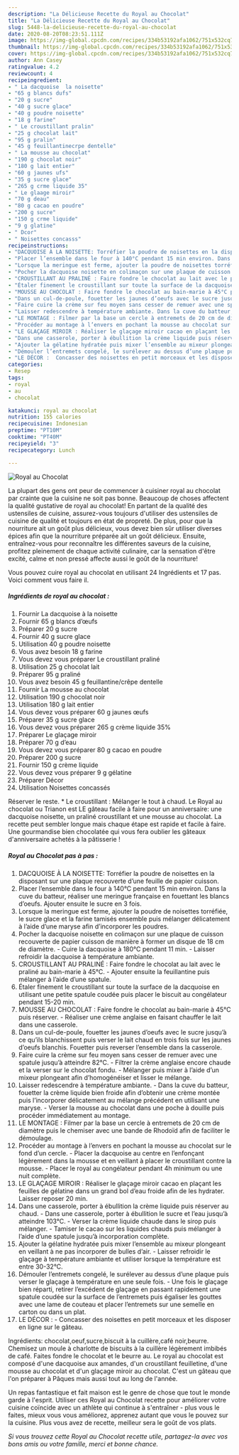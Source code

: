 ```yaml
---
description: "La Délicieuse Recette du Royal au Chocolat"
title: "La Délicieuse Recette du Royal au Chocolat"
slug: 5448-la-delicieuse-recette-du-royal-au-chocolat
date: 2020-08-20T08:23:51.111Z
image: https://img-global.cpcdn.com/recipes/334b53192afa1062/751x532cq70/royal-au-chocolat-photo-principale-de-la-recette.jpg
thumbnail: https://img-global.cpcdn.com/recipes/334b53192afa1062/751x532cq70/royal-au-chocolat-photo-principale-de-la-recette.jpg
cover: https://img-global.cpcdn.com/recipes/334b53192afa1062/751x532cq70/royal-au-chocolat-photo-principale-de-la-recette.jpg
author: Ann Casey
ratingvalue: 4.2
reviewcount: 4
recipeingredient:
- " La dacquoise  la noisette"
- "65 g blancs dufs"
- "20 g sucre"
- "40 g sucre glace"
- "40 g poudre noisette"
- "18 g farine"
- " Le croustillant pralin"
- "25 g chocolat lait"
- "95 g pralin"
- "45 g feuillantinecrpe dentelle"
- " La mousse au chocolat"
- "190 g chocolat noir"
- "180 g lait entier"
- "60 g jaunes ufs"
- "35 g sucre glace"
- "265 g crme liquide 35"
- " Le glaage miroir"
- "70 g deau"
- "80 g cacao en poudre"
- "200 g sucre"
- "150 g crme liquide"
- "9 g glatine"
- " Dcor"
- " Noisettes concasss"
recipeinstructions:
- "DACQUOISE À LA NOISETTE: Torréfier la poudre de noisettes en la disposant sur une plaque recouverte d’une feuille de papier cuisson."
- "Placer l’ensemble dans le four à 140°C pendant 15 min environ. Dans la cuve du batteur, réaliser une meringue française en fouettant les blancs d’oeufs. Ajouter ensuite le sucre en 3 fois."
- "Lorsque la meringue est ferme, ajouter la poudre de noisettes torréfiée, le sucre glace et la farine tamisés ensemble puis mélanger délicatement à l’aide d’une maryse afin d’incorporer les poudres."
- "Pocher la dacquoise noisette en colimaçon sur une plaque de cuisson recouverte de papier cuisson de manière à former un disque de 18 cm de diamètre. Cuire la dacquoise à 180°C pendant 11 min. Laisser refroidir la dacquoise à température ambiante."
- "CROUSTILLANT AU PRALINÉ : Faire fondre le chocolat au lait avec le praliné au bain-marie à 45°C. Ajouter ensuite la feuillantine puis mélanger à l’aide d’une spatule."
- "Étaler finement le croustillant sur toute la surface de la dacquoise en utilisant une petite spatule coudée puis placer le biscuit au congélateur pendant 15-20 min."
- "MOUSSE AU CHOCOLAT : Faire fondre le chocolat au bain-marie à 45°C puis réserver. Réaliser une crème anglaise en faisant chauffer le lait dans une casserole."
- "Dans un cul-de-poule, fouetter les jaunes d’oeufs avec le sucre jusqu’à ce qu’ils blanchissent puis verser le lait chaud en trois fois sur les jaunes d’oeufs blanchis. Fouetter puis reverser l’ensemble dans la casserole."
- "Faire cuire la crème sur feu moyen sans cesser de remuer avec une spatule jusqu’à atteindre 82°C. Filtrer la crème anglaise encore chaude et la verser sur le chocolat fondu. Mélanger puis mixer à l’aide d’un mixeur plongeant afin d’homogénéiser et lisser le mélange."
- "Laisser redescendre à température ambiante. Dans la cuve du batteur, fouetter la crème liquide bien froide afin d’obtenir une crème montée puis l’incorporer délicatement au mélange précédent en utilisant une maryse. Verser la mousse au chocolat dans une poche à douille puis procéder immédiatement au montage."
- "LE MONTAGE : Filmer par la base un cercle à entremets de 20 cm de diamètre puis le chemiser avec une bande de Rhodoïd afin de faciliter le démoulage."
- "Procéder au montage à l’envers en pochant la mousse au chocolat sur le fond d’un cercle. Placer la dacquoise au centre en l’enfonçant légèrement dans la mousse et en veillant à placer le croustillant contre la mousse. Placer le royal au congélateur pendant 4h minimum ou une nuit complète."
- "LE GLAÇAGE MIROIR : Réaliser le glaçage miroir cacao en plaçant les feuilles de gélatine dans un grand bol d’eau froide afin de les hydrater. Laisser reposer 20 min."
- "Dans une casserole, porter à ébullition la crème liquide puis réserver au chaud. Dans une casserole, porter à ébullition le sucre et l’eau jusqu’à atteindre 103°C. Verser la crème liquide chaude dans le sirop puis mélanger. Tamiser le cacao sur les liquides chauds puis mélanger à l’aide d’une spatule jusqu’à incorporation complète."
- "Ajouter la gélatine hydratée puis mixer l’ensemble au mixeur plongeant en veillant à ne pas incorporer de bulles d’air. Laisser refroidir le glaçage à température ambiante et utiliser lorsque la température est entre 30-32°C."
- "Démouler l’entremets congelé, le surélever au dessus d’une plaque puis verser le glaçage à température en une seule fois. Une fois le glaçage bien réparti, retirer l’excédent de glaçage en passant rapidement une spatule coudée sur la surface de l’entremets puis égaliser les gouttes avec une lame de couteau et placer l’entremets sur une semelle en carton ou dans un plat."
- "LE DÉCOR :  Concasser des noisettes en petit morceaux et les disposer en ligne sur le gâteau."
categories:
- Resep
tags:
- royal
- au
- chocolat

katakunci: royal au chocolat 
nutrition: 155 calories
recipecuisine: Indonesian
preptime: "PT10M"
cooktime: "PT40M"
recipeyield: "3"
recipecategory: Lunch

---
```



![Royal au Chocolat](https://img-global.cpcdn.com/recipes/334b53192afa1062/751x532cq70/royal-au-chocolat-photo-principale-de-la-recette.jpg)

La plupart des gens ont peur de commencer à cuisiner royal au chocolat par crainte que la cuisine ne soit pas bonne. Beaucoup de choses affectent la qualité gustative de royal au chocolat! En partant de la qualité des ustensiles de cuisine, assurez-vous toujours d'utiliser des ustensiles de cuisine de qualité et toujours en état de propreté. De plus, pour que la nourriture ait un goût plus délicieux, vous devez bien sûr utiliser diverses épices afin que la nourriture préparée ait un goût délicieux. Ensuite, entraînez-vous pour reconnaître les différentes saveurs de la cuisine, profitez pleinement de chaque activité culinaire, car la sensation d'être excité, calme et non pressé affecte aussi le goût de la nourriture!

<!--inarticleads1-->

Vous pouvez cuire royal au chocolat en utilisant 24 Ingrédients et 17 pas. Voici comment vous faire il.

##### Ingrédients de royal au chocolat :

1. Fournir  La dacquoise à la noisette
1. Fournir 65 g blancs d’œufs
1. Préparer 20 g sucre
1. Fournir 40 g sucre glace
1. Utilisation 40 g poudre noisette
1. Vous avez besoin 18 g farine
1. Vous devez vous préparer  Le croustillant praliné
1. Utilisation 25 g chocolat lait
1. Préparer 95 g praliné
1. Vous avez besoin 45 g feuillantine/crêpe dentelle
1. Fournir  La mousse au chocolat
1. Utilisation 190 g chocolat noir
1. Utilisation 180 g lait entier
1. Vous devez vous préparer 60 g jaunes œufs
1. Préparer 35 g sucre glace
1. Vous devez vous préparer 265 g crème liquide 35%
1. Préparer  Le glaçage miroir
1. Préparer 70 g d’eau
1. Vous devez vous préparer 80 g cacao en poudre
1. Préparer 200 g sucre
1. Fournir 150 g crème liquide
1. Vous devez vous préparer 9 g gélatine
1. Préparer  Décor
1. Utilisation  Noisettes concassés


Réserver le reste. * Le croustillant : Mélanger le tout à chaud. Le Royal au chocolat ou Trianon est LE gâteau facile à faire pour un anniversaire: une dacquoise noisette, un praliné croustillant et une mousse au chocolat. La recette peut sembler longue mais chaque étape est rapide et facile à faire. Une gourmandise bien chocolatée qui vous fera oublier les gâteaux d&#39;anniversaire achetés à la pâtisserie ! 

<!--inarticleads2-->

##### Royal au Chocolat pas à pas :

1. DACQUOISE À LA NOISETTE: Torréfier la poudre de noisettes en la disposant sur une plaque recouverte d’une feuille de papier cuisson.
1. Placer l’ensemble dans le four à 140°C pendant 15 min environ. Dans la cuve du batteur, réaliser une meringue française en fouettant les blancs d’oeufs. Ajouter ensuite le sucre en 3 fois.
1. Lorsque la meringue est ferme, ajouter la poudre de noisettes torréfiée, le sucre glace et la farine tamisés ensemble puis mélanger délicatement à l’aide d’une maryse afin d’incorporer les poudres.
1. Pocher la dacquoise noisette en colimaçon sur une plaque de cuisson recouverte de papier cuisson de manière à former un disque de 18 cm de diamètre. - Cuire la dacquoise à 180°C pendant 11 min. - Laisser refroidir la dacquoise à température ambiante.
1. CROUSTILLANT AU PRALINÉ : Faire fondre le chocolat au lait avec le praliné au bain-marie à 45°C. - Ajouter ensuite la feuillantine puis mélanger à l’aide d’une spatule.
1. Étaler finement le croustillant sur toute la surface de la dacquoise en utilisant une petite spatule coudée puis placer le biscuit au congélateur pendant 15-20 min.
1. MOUSSE AU CHOCOLAT : Faire fondre le chocolat au bain-marie à 45°C puis réserver. - Réaliser une crème anglaise en faisant chauffer le lait dans une casserole.
1. Dans un cul-de-poule, fouetter les jaunes d’oeufs avec le sucre jusqu’à ce qu’ils blanchissent puis verser le lait chaud en trois fois sur les jaunes d’oeufs blanchis. Fouetter puis reverser l’ensemble dans la casserole.
1. Faire cuire la crème sur feu moyen sans cesser de remuer avec une spatule jusqu’à atteindre 82°C. - Filtrer la crème anglaise encore chaude et la verser sur le chocolat fondu. - Mélanger puis mixer à l’aide d’un mixeur plongeant afin d’homogénéiser et lisser le mélange.
1. Laisser redescendre à température ambiante. - Dans la cuve du batteur, fouetter la crème liquide bien froide afin d’obtenir une crème montée puis l’incorporer délicatement au mélange précédent en utilisant une maryse. - Verser la mousse au chocolat dans une poche à douille puis procéder immédiatement au montage.
1. LE MONTAGE : Filmer par la base un cercle à entremets de 20 cm de diamètre puis le chemiser avec une bande de Rhodoïd afin de faciliter le démoulage.
1. Procéder au montage à l’envers en pochant la mousse au chocolat sur le fond d’un cercle. - Placer la dacquoise au centre en l’enfonçant légèrement dans la mousse et en veillant à placer le croustillant contre la mousse. - Placer le royal au congélateur pendant 4h minimum ou une nuit complète.
1. LE GLAÇAGE MIROIR : Réaliser le glaçage miroir cacao en plaçant les feuilles de gélatine dans un grand bol d’eau froide afin de les hydrater. Laisser reposer 20 min.
1. Dans une casserole, porter à ébullition la crème liquide puis réserver au chaud. - Dans une casserole, porter à ébullition le sucre et l’eau jusqu’à atteindre 103°C. - Verser la crème liquide chaude dans le sirop puis mélanger. - Tamiser le cacao sur les liquides chauds puis mélanger à l’aide d’une spatule jusqu’à incorporation complète.
1. Ajouter la gélatine hydratée puis mixer l’ensemble au mixeur plongeant en veillant à ne pas incorporer de bulles d’air. - Laisser refroidir le glaçage à température ambiante et utiliser lorsque la température est entre 30-32°C.
1. Démouler l’entremets congelé, le surélever au dessus d’une plaque puis verser le glaçage à température en une seule fois. - Une fois le glaçage bien réparti, retirer l’excédent de glaçage en passant rapidement une spatule coudée sur la surface de l’entremets puis égaliser les gouttes avec une lame de couteau et placer l’entremets sur une semelle en carton ou dans un plat.
1. LE DÉCOR :  - Concasser des noisettes en petit morceaux et les disposer en ligne sur le gâteau.


Ingrédients: chocolat,oeuf,sucre,biscuit à la cuillère,café noir,beurre. Chemisez un moule à charlotte de biscuits à la cuillère légèrement imbibés de café. Faites fondre le chocolat et le beurre au. Le royal au chocolat est composé d&#39;une dacquoise aux amandes, d&#39;un croustillant feuilletine, d&#39;une mousse au chocolat et d&#39;un glaçage miroir au chocolat. C&#39;est un gâteau que l&#39;on préparer à Pâques mais aussi tout au long de l&#39;année. 

<!--inarticleads1-->

<p>
Un repas fantastique et fait maison est le genre de chose que tout le monde garde à l'esprit. Utiliser ces Royal au Chocolat recette pour améliorer votre cuisine coïncide avec un athlète qui continue à s'entraîner - plus vous le faites, mieux vous vous améliorez, apprenez autant que vous le pouvez sur la cuisine. Plus vous avez de recette, meilleur sera le goût de vos plats.
</p>

<p>
<i>Si vous trouvez cette Royal au Chocolat recette utile, partagez-la avec vos bons amis ou votre famille, merci et bonne chance.</i>
</p>
